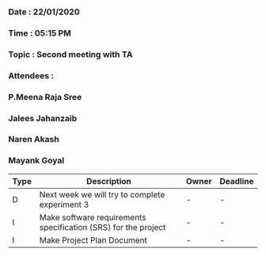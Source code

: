 ### Date : 22/01/2020
### Time : 05:15 PM
### Topic : Second meeting with TA
### Attendees :
### P.Meena Raja Sree  
### Jalees Jahanzaib
### Naren Akash
### Mayank Goyal

Type | Description | Owner | Deadline
---- | ---- | ---- | ----
D |Next week we will try to complete experiment 3 | - | -
I |Make software requirements specification (SRS) for the project  | - | - |
I |Make  Project Plan Document | - | -



